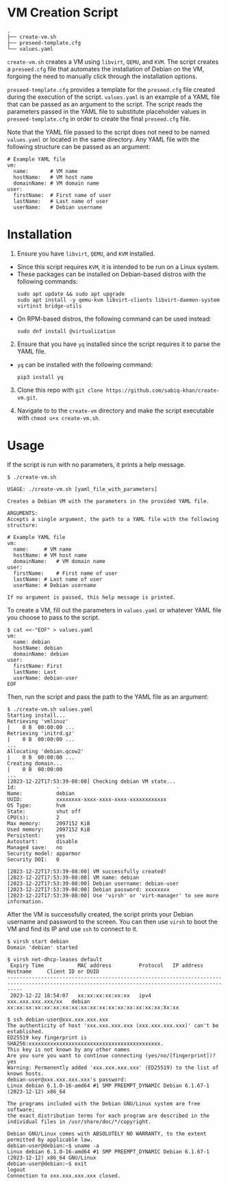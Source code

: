 # VM Creation Script
```
.
├── create-vm.sh
├── preseed-template.cfg
└── values.yaml
```
`create-vm.sh` creates a VM using `libvirt`, `QEMU`, and `KVM`. The script creates a `preseed.cfg` file that automates the installation of Debian on the VM, forgoing the need to manually click through the installation options. 

`preseed-template.cfg` provides a template for the `preseed.cfg` file created during the execution of the script. `values.yaml` is an example of a YAML file that can be passed as an argument to the script. The script reads the parameters passed in the YAML file to substitute placeholder values in `preseed-template.cfg` in order to create the final `preseed.cfg` file. 

Note that the YAML file passed to the script does not need to be named `values.yaml` or located in the same directory. Any YAML file with the following structure can be passed as an argument:
```
# Example YAML file
vm:
  name:       # VM name
  hostName:   # VM host name
  domainName: # VM domain name
user:
  firstName:  # First name of user
  lastName:   # Last name of user
  userName:   # Debian username
```

# Installation
1) Ensure you have `libvirt`, `QEMU`, and `KVM` installed.
- Since this script requires `KVM`, it is intended to be run on a Linux system.
- These packages can be installed on Debian-based distros with the following commands:
    ```
    sudo apt update && sudo apt upgrade
    sudo apt install -y qemu-kvm libvirt-clients libvirt-daemon-system virtinst bridge-utils
    ```
- On RPM-based distros, the following command can be used instead:
    ```
    sudo dnf install @virtualization
    ```
2) Ensure that you have `yq` installed since the script requires it to parse the YAML file. 
- `yq` can be installed with the following command:
    ```
    pip3 install yq
    ```
3) Clone this repo with `git clone https://github.com/sabiq-khan/create-vm.git`.

4) Navigate to to the `create-vm` directory and make the script executable with `chmod u+x create-vm.sh`.

# Usage
If the script is run with no parameters, it prints a help message.
```
$ ./create-vm.sh 

USAGE: ./create-vm.sh [yaml_file_with_parameters]

Creates a Debian VM with the parameters in the provided YAML file.

ARGUMENTS:
Accepts a single argument, the path to a YAML file with the following structure:

# Example YAML file
vm:
  name:		# VM name
  hostName:	# VM host name
  domainName:	# VM domain name
user:
  firstName:	# First name of user
  lastName:	# Last name of user
  userName:	# Debian username

If no argument is passed, this help message is printed.
```

To create a VM, fill out the parameters in `values.yaml` or whatever YAML file you choose to pass to the script.
```
$ cat <<-"EOF" > values.yaml
vm:
  name: debian
  hostName: debian
  domainName: debian
user:
  firstName: First
  lastName: Last
  userName: debian-user
EOF
```
Then, run the script and pass the path to the YAML file as an argument:
```
$ ./create-vm.sh values.yaml
Starting install...
Retrieving 'vmlinuz'                                                         |    0 B  00:00:00 ... 
Retrieving 'initrd.gz'                                                       |    0 B  00:00:00 ... 
...
Allocating 'debian.qcow2'                                                    |    0 B  00:00:00 ... 
Creating domain...                                                           |    0 B  00:00:00
...
[2023-12-22T17:53:39-08:00] Checking debian VM state...                     
Id:             -                                                               
Name:           debian          
UUID:           xxxxxxxx-xxxx-xxxx-xxxx-xxxxxxxxxxxx                                            
OS Type:        hvm
State:          shut off
CPU(s):         2
Max memory:     2097152 KiB
Used memory:    2097152 KiB
Persistent:     yes
Autostart:      disable
Managed save:   no
Security model: apparmor
Security DOI:   0

[2023-12-22T17:53:39-08:00] VM successfully created!
[2023-12-22T17:53:39-08:00] VM name: debian
[2023-12-22T17:53:39-08:00] Debian username: debian-user
[2023-12-22T17:53:39-08:00] Debian password: xxxxxxxx
[2023-12-22T17:53:39-08:00] Use 'virsh' or 'virt-manager' to see more information.
```

After the VM is successfully created, the script prints your Debian username and password to the screen. You can then use `virsh` to boot the VM and find its IP and use `ssh` to connect to it.
```
$ virsh start debian
Domain 'debian' started

$ virsh net-dhcp-leases default
 Expiry Time           MAC address         Protocol   IP address          Hostname     Client ID or DUID
-------------------------------------------------------------------------------------------------------------------------------------------------
 2023-12-22 18:54:07   xx:xx:xx:xx:xx:xx   ipv4       xxx.xxx.xxx.xxx/xx   debian xx:xx:xx:xx:xx:xx:xx:xx:xx:xx:xx:xx:xx:xx:xx:xx:xx:Xx:xx

$ ssh debian-user@xxx.xxx.xxx.xxx
The authenticity of host 'xxx.xxx.xxx.xxx (xxx.xxx.xxx.xxx)' can't be established.
ED25519 key fingerprint is SHA256:xxxxxxxxxxxxxxxxxxxxxxxxxxxxxxxxxxxxxxxxxxx.
This key is not known by any other names
Are you sure you want to continue connecting (yes/no/[fingerprint])? yes
Warning: Permanently added 'xxx.xxx.xxx.xxx' (ED25519) to the list of known hosts.
debian-user@xxx.xxx.xxx.xxx's password: 
Linux debian 6.1.0-16-amd64 #1 SMP PREEMPT_DYNAMIC Debian 6.1.67-1 (2023-12-12) x86_64

The programs included with the Debian GNU/Linux system are free software;
the exact distribution terms for each program are described in the
individual files in /usr/share/doc/*/copyright.

Debian GNU/Linux comes with ABSOLUTELY NO WARRANTY, to the extent
permitted by applicable law.
debian-user@debian:~$ uname -a
Linux debian 6.1.0-16-amd64 #1 SMP PREEMPT_DYNAMIC Debian 6.1.67-1 (2023-12-12) x86_64 GNU/Linux
debian-user@debian:~$ exit
logout
Connection to xxx.xxx.xxx.xxx closed.
```
